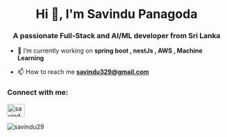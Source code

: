 <h1 align="center">Hi 👋, I'm Savindu Panagoda</h1>
<h3 align="center">A passionate Full-Stack and AI/ML developer from Sri Lanka</h3>

- 🌱 I’m currently working on **spring boot , nestJs , AWS , Machine Learning**

- 📫 How to reach me **savindu329@gmail.com**

<h3 align="left">Connect with me:</h3>
<p align="left">
<a href="https://linkedin.com/in/savindu panagoda" target="blank"><img align="center" src="https://raw.githubusercontent.com/rahuldkjain/github-profile-readme-generator/master/src/images/icons/Social/linked-in-alt.svg" alt="savindu panagoda" height="30" width="40" /></a>
</p>


<p><img align="left" src="https://github-readme-stats.vercel.app/api/top-langs?username=savindu29&show_icons=true&locale=en&layout=compact" alt="savindu29" /></p>

